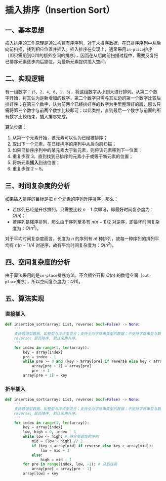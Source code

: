 # 插入排序（Insertion Sort）

## 一、基本思想

插入排序的工作原理是通过构建有序序列，对于未排序数据，在已排序序列中从后向前扫描，找到相应位置并插入。插入排序在实现上，通常采用`in-place`排序（即只需用到O(1)的额外空间的排序），因而在从后向前扫描过程中，需要反复把已排序元素逐步向后挪位，为最新元素提供插入空间。

## 二、实现逻辑

有一组数字：`｛5, 2, 4, 6, 1, 3｝`，将这组数字从小到大进行排列。从第二个数字开始，将其认为是新增加的数字，第二个数字只需与其左边的第一个数字比较后排好序；在第三个数字，认为前两个已经排好序的数字为手里整理好的牌，那么只需将第三个数字与前两个数字比较即可；以此类推，直到最后一个数字与前面的所有数字比较结束，插入排序完成。

算法步骤：
1. 从第一个元素开始，该元素可以认为已经被排序；
2. 取出下一个元素，在已经排序的序列中从后向前扫描；
3. 如果已排序序列中的某元素大于新元素，则将该元素移到下一位置；
4. 重复步骤 3，直到找到已排序的元素小于或等于新元素的位置；
5. 将新元素**插入**到该位置；
6. 重复步骤 2 ~ 5。

## 三、时间复杂度的分析

如果插入排序的目标是把 $n$ 个元素的序列升序排序，那么：
- 若序列已经是升序排列，只需要比较 $n-1$ 次即可，即最好时间复杂度为：$\Omega(n)$；
- 若序列是降序排列，那么由于序列至多有 $n(n-1)/2$ 对逆序，即最坏时间复杂度为：$O(n^2)$。

对于平均时间复杂度而言，长度为 $n$ 的序列有 $n!$ 种排列，故每一种序列的排列平均有 $n(n-1)/4$ 对逆序，故有平均时间复杂度为：$\Theta(n^2)$。


## 四、空间复杂度的分析

由于算法采用的是`in-place`排序方法，不会额外开辟 $O(n)$ 的数组空间（`out-place`排序），所以空间复杂度为：$O(1)$。

## 五、算法实现

### 直接插入

```python
def insertion_sort(array: List, reverse: bool=False) -> None:
    '''
    支持数值型数据，如整型与浮点型混合；支持全为字符串类型的数据；不支持字符串型与数值型混合。
    reverse: 是否降序, 默认采用升序。
    '''
    for index in range(1, len(array)):
        key = array[index]
        pre = index - 1
        while pre >= 0 and (key > array[pre] if reverse else key < array[pre]):
            array[pre + 1] = array[pre]
            pre -= 1
        array[pre + 1] = key
```

### 折半插入

```python
def insertion_sort(array: List, reverse: bool=False) -> None:
    '''
    支持数值型数据，如整型与浮点型混合；支持全为字符串类型的数据；不支持字符串型与数值型混合。
    reverse: 是否降序, 默认采用升序。
    '''
    for index in range(1, len(array)):
        key = array[index]
        low, high = 0, index - 1
        while low <= high: # 符合单调性的序列
            mid = (low + high) // 2
            if (key < array[mid] if reverse else key > array[mid]):
                low = mid + 1
            else:
                high = mid - 1
        for pre in range(index, low, -1): # 从后往前
            array[pre] = array[pre - 1]
        array[low] = key
```